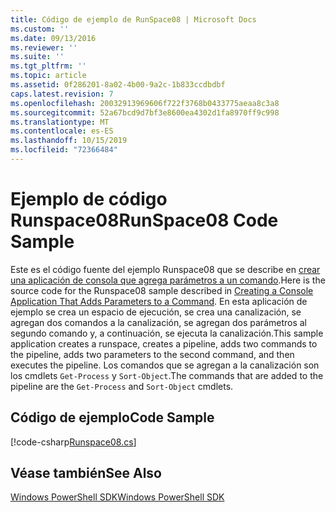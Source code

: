 ```yaml
---
title: Código de ejemplo de RunSpace08 | Microsoft Docs
ms.custom: ''
ms.date: 09/13/2016
ms.reviewer: ''
ms.suite: ''
ms.tgt_pltfrm: ''
ms.topic: article
ms.assetid: 0f286201-8a02-4b00-9a2c-1b833ccdbdbf
caps.latest.revision: 7
ms.openlocfilehash: 20032913969606f722f3768b0433775aeaa8c3a8
ms.sourcegitcommit: 52a67bcd9d7bf3e8600ea4302d1fa8970ff9c998
ms.translationtype: MT
ms.contentlocale: es-ES
ms.lasthandoff: 10/15/2019
ms.locfileid: "72366484"
---
```

# <a name="runspace08-code-sample"></a><span data-ttu-id="e460e-102">Ejemplo de código Runspace08</span><span class="sxs-lookup"><span data-stu-id="e460e-102">RunSpace08 Code Sample</span></span>

<span data-ttu-id="e460e-103">Este es el código fuente del ejemplo Runspace08 que se describe en [crear una aplicación de consola que agrega parámetros a un comando](https://msdn.microsoft.com/en-us/848b2b46-60f1-4a86-b448-cfc7c0cccfba).</span><span class="sxs-lookup"><span data-stu-id="e460e-103">Here is the source code for the Runspace08 sample described in [Creating a Console Application That Adds Parameters to a Command](https://msdn.microsoft.com/en-us/848b2b46-60f1-4a86-b448-cfc7c0cccfba).</span></span> <span data-ttu-id="e460e-104">En esta aplicación de ejemplo se crea un espacio de ejecución, se crea una canalización, se agregan dos comandos a la canalización, se agregan dos parámetros al segundo comando y, a continuación, se ejecuta la canalización.</span><span class="sxs-lookup"><span data-stu-id="e460e-104">This sample application creates a runspace, creates a pipeline, adds two commands to the pipeline, adds two parameters to the second command, and then executes the pipeline.</span></span> <span data-ttu-id="e460e-105">Los comandos que se agregan a la canalización son los cmdlets `Get-Process` y `Sort-Object`.</span><span class="sxs-lookup"><span data-stu-id="e460e-105">The commands that are added to the pipeline are the `Get-Process` and `Sort-Object` cmdlets.</span></span>

## <a name="code-sample"></a><span data-ttu-id="e460e-106">Código de ejemplo</span><span class="sxs-lookup"><span data-stu-id="e460e-106">Code Sample</span></span>

[!code-csharp[Runspace08.cs](../../../../powershell-sdk-samples/SDK-2.0/csharp/Runspace08/Runspace08.cs#L11-L86 "Runspace08.cs")]

## <a name="see-also"></a><span data-ttu-id="e460e-107">Véase también</span><span class="sxs-lookup"><span data-stu-id="e460e-107">See Also</span></span>

[<span data-ttu-id="e460e-108">Windows PowerShell SDK</span><span class="sxs-lookup"><span data-stu-id="e460e-108">Windows PowerShell SDK</span></span>](../windows-powershell-reference.md)
